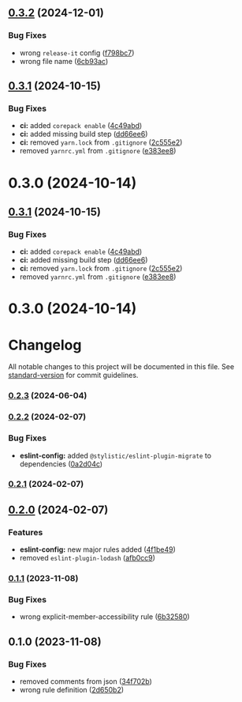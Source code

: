 

## [0.3.2](https://github.com/opendreamnet/eslint-config/compare/0.3.1...v0.3.2) (2024-12-01)


### Bug Fixes

* wrong `release-it` config ([f798bc7](https://github.com/opendreamnet/eslint-config/commit/f798bc7a0cb66bcc7d6f06013e63b0be0cb4746a))
* wrong file name ([6cb93ac](https://github.com/opendreamnet/eslint-config/commit/6cb93ac62e3f2b1366b0178640ac57b7d2f8cbc1))



## [0.3.1](https://github.com/opendreamnet/eslint-config/compare/0.3.0...0.3.1) (2024-10-15)


### Bug Fixes

* **ci:** added `corepack enable` ([4c49abd](https://github.com/opendreamnet/eslint-config/commit/4c49abddd4e591fd2e64a53074a11946d5274b4a))
* **ci:** added missing build step ([dd66ee6](https://github.com/opendreamnet/eslint-config/commit/dd66ee6c4340e3b125f96429cc128233b8af2efd))
* **ci:** removed `yarn.lock` from `.gitignore` ([2c555e2](https://github.com/opendreamnet/eslint-config/commit/2c555e21b64623bf3fd9f6d421d85c499e4230bd))
* removed `yarnrc.yml` from `.gitignore` ([e383ee8](https://github.com/opendreamnet/eslint-config/commit/e383ee8334f1428c81df1b8c6bce5800a10fd2bb))



# 0.3.0 (2024-10-14)

## [0.3.1](https://github.com/opendreamnet/eslint-config/compare/0.3.0...0.3.1) (2024-10-15)


### Bug Fixes

* **ci:** added `corepack enable` ([4c49abd](https://github.com/opendreamnet/eslint-config/commit/4c49abddd4e591fd2e64a53074a11946d5274b4a))
* **ci:** added missing build step ([dd66ee6](https://github.com/opendreamnet/eslint-config/commit/dd66ee6c4340e3b125f96429cc128233b8af2efd))
* **ci:** removed `yarn.lock` from `.gitignore` ([2c555e2](https://github.com/opendreamnet/eslint-config/commit/2c555e21b64623bf3fd9f6d421d85c499e4230bd))
* removed `yarnrc.yml` from `.gitignore` ([e383ee8](https://github.com/opendreamnet/eslint-config/commit/e383ee8334f1428c81df1b8c6bce5800a10fd2bb))

# 0.3.0 (2024-10-14)

# Changelog

All notable changes to this project will be documented in this file. See [standard-version](https://github.com/conventional-changelog/standard-version) for commit guidelines.

### [0.2.3](https://github.com/opendreamnet/monorepo/compare/eslint-config-v0.2.2...eslint-config-v0.2.3) (2024-06-04)

### [0.2.2](https://github.com/opendreamnet/monorepo/compare/eslint-config-v0.2.1...eslint-config-v0.2.2) (2024-02-07)


### Bug Fixes

* **eslint-config:** added `@stylistic/eslint-plugin-migrate` to dependencies ([0a2d04c](https://github.com/opendreamnet/monorepo/commit/0a2d04cd6a8b550ca524c4239f625da3622c4d36))

### [0.2.1](https://github.com/opendreamnet/monorepo/compare/eslint-config-v0.2.0...eslint-config-v0.2.1) (2024-02-07)

## [0.2.0](https://github.com/opendreamnet/monorepo/compare/eslint-config-v0.1.1...eslint-config-v0.2.0) (2024-02-07)


### Features

* **eslint-config:** new major rules added ([4f1be49](https://github.com/opendreamnet/monorepo/commit/4f1be492bec4dad218272dc9f29857a0e537a221))
* removed `eslint-plugin-lodash` ([afb0cc9](https://github.com/opendreamnet/monorepo/commit/afb0cc935c6b827170edee05b8dce70169813af2))

### [0.1.1](https://github.com/opendreamnet/monorepo/compare/eslint-config-v0.1.0...eslint-config-v0.1.1) (2023-11-08)


### Bug Fixes

* wrong explicit-member-accessibility rule ([6b32580](https://github.com/opendreamnet/monorepo/commit/6b325808164f53571bf970d94d04c2d72374a345))

## 0.1.0 (2023-11-08)


### Bug Fixes

* removed comments from json ([34f702b](https://github.com/opendreamnet/monorepo/commit/34f702b96f36ad227df93ca5376c2b6c83898596))
* wrong rule definition ([2d650b2](https://github.com/opendreamnet/monorepo/commit/2d650b24291413e9f595b5063b4dde61682a1147))
